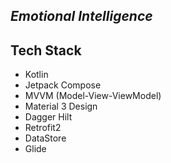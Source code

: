 ## _Emotional Intelligence_

## Tech Stack

- Kotlin
- Jetpack Compose
- MVVM (Model-View-ViewModel)
- Material 3 Design
- Dagger Hilt
- Retrofit2
- DataStore
- Glide
  
